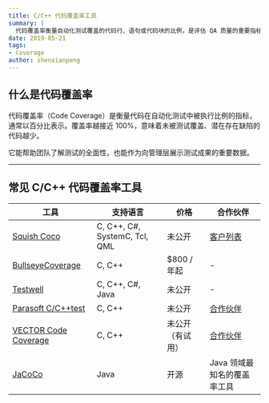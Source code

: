 ```yaml
---
title: C/C++ 代码覆盖率工具
summary: |
  代码覆盖率衡量自动化测试覆盖的代码行、语句或代码块的比例，是评估 QA 质量的重要指标。本文列出了常见的 C/C++ 代码覆盖率工具及其特性。
date: 2019-05-21
tags:
- Coverage
author: shenxianpeng
---
```


## 什么是代码覆盖率

代码覆盖率（Code Coverage）是衡量代码在自动化测试中被执行比例的指标，通常以百分比表示。覆盖率越接近 100%，意味着未被测试覆盖、潜在存在缺陷的代码越少。

它能帮助团队了解测试的全面性，也能作为向管理层展示测试成果的重要数据。

---

## 常见 C/C++ 代码覆盖率工具

| 工具  | 支持语言  | 价格 | 合作伙伴  |
|---|---|---|---|
| [Squish Coco](https://www.froglogic.com/coco/)  | C, C++, C#, SystemC, Tcl, QML | 未公开 | [客户列表](https://www.froglogic.com/coco/) |
| [BullseyeCoverage](http://www.bullseye.com/productInfo.html) | C, C++ | $800 / 年起 | - |
| [Testwell](https://www.verifysoft.com/en_code_coverage.html) | C, C++, C#, Java | 未公开 | - |
| [Parasoft C/C++test](https://www.parasoft.com/products/ctest) | C, C++ | 未公开 | [合作伙伴](https://www.parasoft.com/company/partners) |
| [VECTOR Code Coverage](https://www.vectorcast.com/software-testing-products/c-unit-testing) | C, C++ | 未公开（有试用） | [合作伙伴](https://www.vectorcast.com/partners) |
| [JaCoCo](https://www.eclemma.org/jacoco/) | Java | 开源 | Java 领域最知名的覆盖率工具 |
